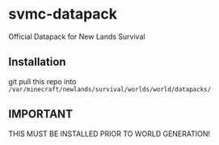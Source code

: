 # svmc-datapack
Official Datapack for New Lands Survival

## Installation

git pull this repo into `/var/minecraft/newlands/survival/worlds/world/datapacks/`

## IMPORTANT

THIS MUST BE INSTALLED PRIOR TO WORLD GENERATION!
